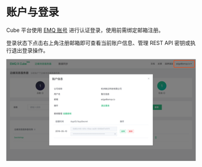 # 账户与登录



Cube 平台使用 [EMQ 账号](https://www.emqx.io/account) 进行认证登录，使用前需绑定邮箱注册。

登录状态下点击右上角注册邮箱即可查看当前账户信息、管理 REST API 密钥或执行退出登录操作。

![image-20190510102559528](../_images/image-20190510102559528.png)
